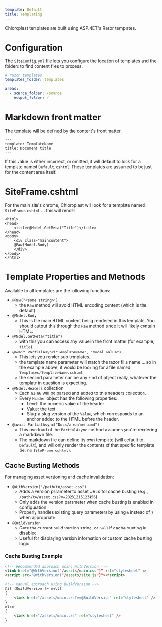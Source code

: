 ```yaml
---
template: Default
title: Templating
---
```


Chloroplast templates are built using ASP.NET's Razor templates.

# Configuration

The `SiteConfig.yml` file lets you configure the location of templates and the folders to find content files to process.

```yaml
# razor templates
templates_folder: templates

areas:
  - source_folder: /source
    output_folder: /
```

# Markdown front matter

The template will be defined by the content's front matter. 

```
---
template: TemplateName
title: Document title
---
```

If this value is either incorrect, or omitted, it will default to look for a template named `Default.cshtml`. These templates are assumed to be just for the content area itself.

# SiteFrame.cshtml

For the main site's chrome, Chloroplast will look for a template named `SiteFrame.cshtml` ... this will render

```
<html>
<head>
    <title>@Model.GetMeta("Title")</title>
</head>
<body>
    <div class="maincontent">
    @Raw(Model.Body)
    </div>
</body>
</html>
```

# Template Properties and Methods

Available to all templates are the following functions:

- `@Raw("<some string>")`
  - the `Raw` method will avoid HTML encoding content (which is the default).
- `@Model.Body`
  - This is the main HTML content being rendered in this template. You should output this through the `Raw` method since it will likely contain HTML.
- `@Model.GetMeta("title")`
  - with this you can access any value in the front matter (for example, `title`).
- `@await PartialAsync("TemplateName", "model value")`
  - This lets you render sub templates. 
  - the template name parameter will match the razor fil.e name ... so in the example above, it would be looking for a file named `Templates/TemplateName.cshtml`
  - the second parameter can be any kind of object really, whatever the template in question is expecting.
- `@Model.Headers` collection
  - Each `h1`-`h6` will be parsed and added to this headers collection.
  - Every `Header` object has the following properties:
    - Level: the numeric value of the header
    - Value: the text
    - Slug: a slug version of the `Value`, which corresponds to an anchor added to the HTML before the header.
- `@await PartialAsync("Docs/area/menu.md")`
  - This overload of the `PartialAsync` method assumes you're rendering a markdown file.
  - The markdown file can define its own template (will default to `Default`), and will only render the contents of that specific template (ie. no `SiteFrame.cshtml`).

## Cache Busting Methods

For managing asset versioning and cache invalidation:

- `@WithVersion("/path/to/asset.css")`
  - Adds a version parameter to asset URLs for cache busting (e.g., `/path/to/asset.css?v=20231215123456`)
  - Only adds the version parameter when cache busting is enabled in configuration
  - Properly handles existing query parameters by using `&` instead of `?` when appropriate
- `@BuildVersion`
  - Gets the current build version string, or `null` if cache busting is disabled
  - Useful for displaying version information or custom cache busting logic

### Cache Busting Example

```html
<!-- Recommended approach using WithVersion -->
<link href="@WithVersion("/assets/main.css")" rel="stylesheet" />
<script src="@WithVersion("/assets/site.js")"></script>

<!-- Manual approach using BuildVersion -->
@if (BuildVersion != null)
{
    <link href="/assets/main.css?v=@BuildVersion" rel="stylesheet" />
}
else
{
    <link href="/assets/main.css" rel="stylesheet" />
}
```
